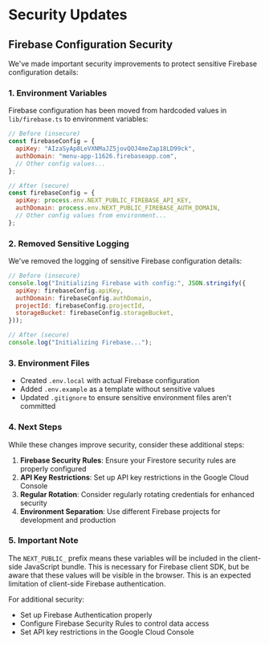 # Security Updates

## Firebase Configuration Security

We've made important security improvements to protect sensitive Firebase configuration details:

### 1. Environment Variables

Firebase configuration has been moved from hardcoded values in `lib/firebase.ts` to environment variables:

```javascript
// Before (insecure)
const firebaseConfig = {
  apiKey: "AIzaSyAp8LeVXNMaJZ5jovQOJ4meZap18LD99ck",
  authDomain: "menu-app-11626.firebaseapp.com",
  // Other config values...
};

// After (secure)
const firebaseConfig = {
  apiKey: process.env.NEXT_PUBLIC_FIREBASE_API_KEY,
  authDomain: process.env.NEXT_PUBLIC_FIREBASE_AUTH_DOMAIN,
  // Other config values from environment...
};
```

### 2. Removed Sensitive Logging

We've removed the logging of sensitive Firebase configuration details:

```javascript
// Before (insecure)
console.log("Initializing Firebase with config:", JSON.stringify({
  apiKey: firebaseConfig.apiKey,
  authDomain: firebaseConfig.authDomain,
  projectId: firebaseConfig.projectId,
  storageBucket: firebaseConfig.storageBucket,
}));

// After (secure)
console.log("Initializing Firebase...");
```

### 3. Environment Files

- Created `.env.local` with actual Firebase configuration
- Added `.env.example` as a template without sensitive values
- Updated `.gitignore` to ensure sensitive environment files aren't committed

### 4. Next Steps

While these changes improve security, consider these additional steps:

1. **Firebase Security Rules**: Ensure your Firestore security rules are properly configured
2. **API Key Restrictions**: Set up API key restrictions in the Google Cloud Console
3. **Regular Rotation**: Consider regularly rotating credentials for enhanced security
4. **Environment Separation**: Use different Firebase projects for development and production

### 5. Important Note

The `NEXT_PUBLIC_` prefix means these variables will be included in the client-side JavaScript bundle. This is necessary for Firebase client SDK, but be aware that these values will be visible in the browser. This is an expected limitation of client-side Firebase authentication.

For additional security:
- Set up Firebase Authentication properly
- Configure Firebase Security Rules to control data access
- Set API key restrictions in the Google Cloud Console 